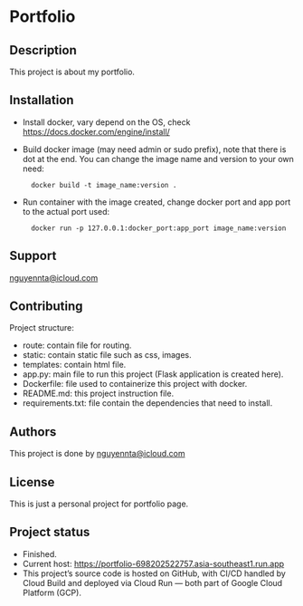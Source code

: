 # Portfolio


## Description
This project is about my portfolio.


## Installation
- Install docker, vary depend on the OS, check https://docs.docker.com/engine/install/
- Build docker image (may need admin or sudo prefix), note that there is dot at the end. You can 
change the image name and version to your own need:
    
        docker build -t image_name:version .
- Run container with the image created, change docker port and app port to the actual port used:
    
        docker run -p 127.0.0.1:docker_port:app_port image_name:version


## Support
nguyennta@icloud.com


## Contributing
Project structure:
- route: contain file for routing.
- static: contain static file such as css, images.
- templates: contain html file.
- app.py: main file to run this project (Flask application is created here).
- Dockerfile: file used to containerize this project with docker.
- README.md: this project instruction file.
- requirements.txt: file contain the dependencies that need to install.


## Authors
This project is done by nguyennta@icloud.com


## License
This is just a personal project for portfolio page.


## Project status
- Finished.
- Current host: https://portfolio-698202522757.asia-southeast1.run.app
- This project’s source code is hosted on GitHub, with CI/CD handled by Cloud Build 
and deployed via Cloud Run — both part of Google Cloud Platform (GCP).
